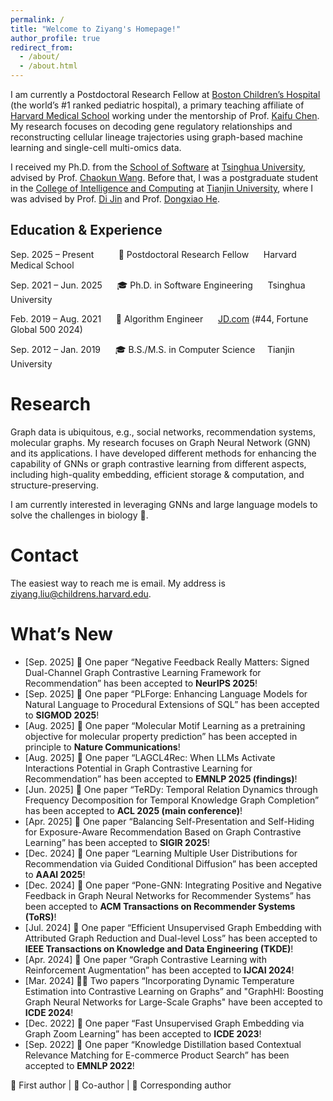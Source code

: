 ```yaml
---
permalink: /
title: "Welcome to Ziyang's Homepage!"
author_profile: true
redirect_from: 
  - /about/
  - /about.html
---
```


I am currently a Postdoctoral Research Fellow at [Boston Children’s Hospital](https://www.childrenshospital.org/) (the world’s #1 ranked pediatric hospital), a primary teaching affiliate of [Harvard Medical School](https://hms.harvard.edu/) working under the mentorship of Prof. [Kaifu Chen](https://dms.hms.harvard.edu/people/kaifu-chen). My research focuses on decoding gene regulatory relationships and reconstructing cellular lineage trajectories using graph-based machine learning and single-cell multi-omics data.

I received my Ph.D. from the [School of Software](https://www.thss.tsinghua.edu.cn/) at [Tsinghua University](https://www.tsinghua.edu.cn/), advised by Prof. [Chaokun Wang](https://wangchaokun.github.io/index.html). Before that, I was a postgraduate student in the [College of Intelligence and Computing](https://cic.tju.edu.cn/) at [Tianjin University](https://www.tju.edu.cn/), where I was advised by Prof. [Di Jin](https://cic.tju.edu.cn/faculty/jindi/index.htm) and Prof. [Dongxiao He](https://cic.tju.edu.cn/faculty/hedongxiao/index.htm).

## Education & Experience
 
Sep. 2025 – Present &nbsp;&nbsp;&nbsp;&nbsp;&nbsp;&nbsp;&nbsp;&nbsp;  💼  Postdoctoral Research Fellow &nbsp;&nbsp;&nbsp;&nbsp; Harvard Medical School 

  
Sep. 2021 – Jun. 2025 &nbsp;&nbsp;&nbsp;&nbsp; 🎓 Ph.D. in Software Engineering  &nbsp;&nbsp;&nbsp;&nbsp; Tsinghua University


Feb. 2019 – Aug. 2021 &nbsp;&nbsp;&nbsp;&nbsp;  💼 Algorithm Engineer &nbsp;&nbsp;&nbsp;&nbsp; [JD.com](https://fortune.com/company/jd-com/) (#44, Fortune Global 500 2024)


Sep. 2012 – Jan. 2019 &nbsp;&nbsp;&nbsp;&nbsp;  🎓 B.S./M.S. in Computer Science &nbsp;&nbsp;&nbsp; Tianjin University  


Research
======
Graph data is ubiquitous, e.g., social networks, recommendation systems, molecular graphs. My research focuses on Graph Neural Network (GNN) and its applications. I have developed different methods for enhancing the capability of GNNs or graph contrastive learning from different aspects, including high-quality embedding, efficient storage & computation, and structure-preserving.

I am currently interested in leveraging GNNs and large language models to solve the challenges in biology 🧬.


Contact
======
The easiest way to reach me is email. My address is ziyang.liu@childrens.harvard.edu.

What’s New
======
* [Sep. 2025] 🤝 One paper “Negative Feedback Really Matters: Signed Dual-Channel Graph Contrastive Learning Framework for Recommendation” has been accepted to **NeurIPS 2025**!
* [Sep. 2025] 🤝 One paper “PLForge: Enhancing Language Models for Natural Language to Procedural Extensions of SQL” has been accepted to **SIGMOD 2025**!
* [Aug. 2025] 🌟 One paper “Molecular Motif Learning as a pretraining objective for molecular property prediction” has been accepted in principle to **Nature Communications**!
* [Aug. 2025] 🤝 One paper “LAGCL4Rec: When LLMs Activate Interactions Potential in Graph Contrastive Learning for Recommendation” has been accepted to **EMNLP 2025 (findings)**!
* [Jun. 2025] 🌟 One paper “TeRDy: Temporal Relation Dynamics through Frequency Decomposition for Temporal Knowledge Graph Completion” has been accepted to **ACL 2025 (main conference)**!
* [Apr. 2025] 🤝 One paper “Balancing Self-Presentation and Self-Hiding for Exposure-Aware Recommendation Based on Graph Contrastive Learning” has been accepted to **SIGIR 2025**!
* [Dec. 2024] 🤝 One paper “Learning Multiple User Distributions for Recommendation via Guided Conditional Diffusion” has been accepted to **AAAI 2025**!
* [Dec. 2024] 🌟 One paper “Pone-GNN: Integrating Positive and Negative Feedback in Graph Neural Networks for Recommender Systems” has been accepted to **ACM Transactions on Recommender Systems (ToRS)**!
* [Jul. 2024] 🌟 One paper “Efficient Unsupervised Graph Embedding with Attributed Graph Reduction and Dual-level Loss” has been accepted to **IEEE Transactions on Knowledge and Data Engineering (TKDE)**!
* [Apr. 2024] 🌟 One paper “Graph Contrastive Learning with Reinforcement Augmentation” has been accepted to **IJCAI 2024**!
* [Mar. 2024] 🌟🤝 Two papers “Incorporating Dynamic Temperature Estimation into Contrastive Learning on Graphs” and "GraphHI: Boosting Graph Neural Networks for Large-Scale Graphs" have been accepted to **ICDE 2024**!
* [Dec. 2022] 🌟 One paper “Fast Unsupervised Graph Embedding via Graph Zoom Learning” has been accepted to **ICDE 2023**!
* [Sep. 2022] 🌟 One paper “Knowledge Distillation based Contextual Relevance Matching for E-commerce Product Search” has been accepted to **EMNLP 2022**!

🌟 First author | 🤝 Co-author | 🔬 Corresponding author


